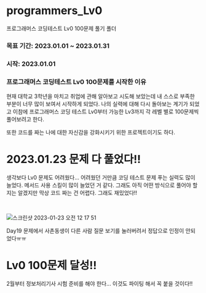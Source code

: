 # programmers_Lv0
프로그래머스 코딩테스트 Lv0 100문제 풀기 폴더 

### 목표 기간: 2023.01.01 ~ 2023.01.31
### 시작: 2023.01.01

### 프로그래머스 코딩테스트 Lv0 100문제를 시작한 이유
현재 대학교 3학년을 마치고 취업에 관해 알아보고 시도해 보았는데 내 스스로 부족한 부분이 너무 많이 보여서 시작하게 되었다.
나의 실력에 대해 다시 돌아보는 계기가 되었고 이참에 프로그래머스 코딩 테스트 Lv0부터 가능한 Lv3까지 각 레벨 별로 100문제씩 풀어보려고 한다.

또한 코드를 짜는 나에 대한 자신감을 강화시키기 위한 프로젝트이기도 하다.

# 2023.01.23 문제 다 풀었다!!

생각보다 Lv0 문제도 어려웠다...
어려웠던 거만큼 코딩 테스트 문제 푸는 실력도 많이 늘었다.
메서드 사용 스킬이 많이 늘었던 거 같다.
그래도 아직 어떤 방식으로 풀어야 할지는 알겠지만
막상 코드 짜는 건 어렵다. 그래도 재밌었다!!

<br/>

![스크린샷 2023-01-23 오전 12 17 51](https://user-images.githubusercontent.com/53555375/213923584-69e01d1f-18c0-4d8d-a000-8b41e432c754.png)

Day19 문제에서 사촌동생이 다른 사람 질문 보기를 눌러버려서 정답으로 인정이 안되었다ㅠㅠ

# Lv0 100문제 달성!!

2월부터 정보처리기사 시험 준비를 해야 한다... 이것도 파이팅 해서 꼭 붙을 것이다!!
